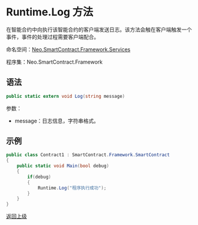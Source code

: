 # Runtime.Log 方法

在智能合约中向执行该智能合约的客户端发送日志。该方法会触在客户端触发一个事件，事件的处理过程需要客户端配合。

命名空间：[Neo.SmartContract.Framework.Services](../../services.md)

程序集：Neo.SmartContract.Framework

## 语法

```c#
public static extern void Log(string message)
```

参数：

- message：日志信息，字符串格式。

## 示例

```c#
public class Contract1 : SmartContract.Framework.SmartContract
{
    public static void Main(bool debug)
    {
        if(debug)
        {
            Runtime.Log("程序执行成功");
        }
    }
}
```



[返回上级](../Runtime.md)